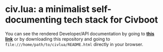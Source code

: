 # civ.lua: a minimalist self-documenting tech stack for Civboot

You can see the rendered Developer/API documentation by going to
**[this link][rendered]** or by downloading this repository and going to
`file:///home/path/to/civlua/README.html` directly in your browser.

[rendered]: https://html-preview.github.io/?url=https://github.com/civboot/civlua/main/README.html


